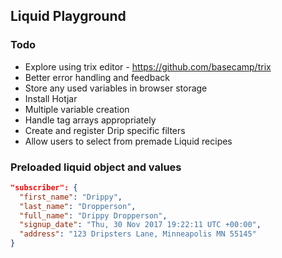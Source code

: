 ## Liquid Playground

### Todo
- Explore using trix editor - https://github.com/basecamp/trix
- Better error handling and feedback
- Store any used variables in browser storage
- Install Hotjar
- Multiple variable creation
- Handle tag arrays appropriately
- Create and register Drip specific filters
- Allow users to select from premade Liquid recipes

### Preloaded liquid object and values

```json
"subscriber": {
  "first_name": "Drippy",
  "last_name": "Dropperson",
  "full_name": "Drippy Dropperson",
  "signup_date": "Thu, 30 Nov 2017 19:22:11 UTC +00:00",
  "address": "123 Dripsters Lane, Minneapolis MN 55145"
}

```